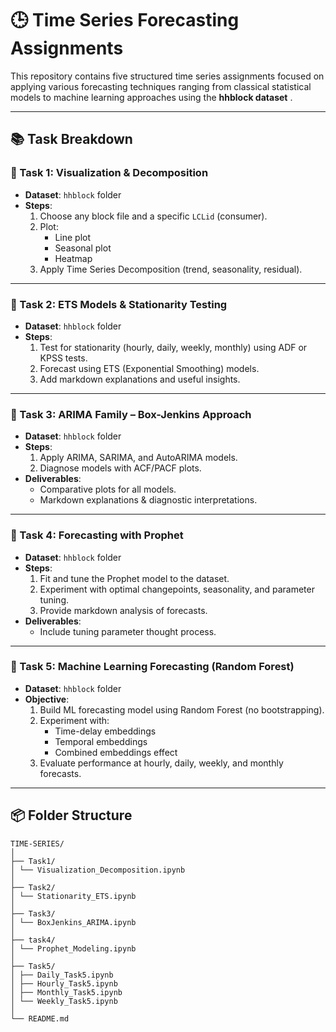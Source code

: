 # 🕒 Time Series Forecasting Assignments

This repository contains five structured time series assignments focused on applying various forecasting techniques ranging from classical statistical models to machine learning approaches using the **hhblock dataset** .

---

## 📚 Task Breakdown

### 🔹 Task 1: Visualization & Decomposition

- **Dataset**: `hhblock` folder
- **Steps**:
  1. Choose any block file and a specific `LCLid` (consumer).
  2. Plot:
     - Line plot
     - Seasonal plot
     - Heatmap
  3. Apply Time Series Decomposition (trend, seasonality, residual).

---

### 🔹 Task 2: ETS Models & Stationarity Testing

- **Dataset**: `hhblock` folder
- **Steps**:
  1. Test for stationarity (hourly, daily, weekly, monthly) using ADF or KPSS tests.
  2. Forecast using ETS (Exponential Smoothing) models.
  3. Add markdown explanations and useful insights.

---

### 🔹 Task 3: ARIMA Family – Box-Jenkins Approach

- **Dataset**: `hhblock` folder
- **Steps**:
  1. Apply ARIMA, SARIMA, and AutoARIMA models.
  2. Diagnose models with ACF/PACF plots.
- **Deliverables**:
  - Comparative plots for all models.
  - Markdown explanations & diagnostic interpretations.

---

### 🔹 Task 4: Forecasting with Prophet

- **Dataset**: `hhblock` folder
- **Steps**:
  1. Fit and tune the Prophet model to the dataset.
  2. Experiment with optimal changepoints, seasonality, and parameter tuning.
  3. Provide markdown analysis of forecasts.
- **Deliverables**:
  - Include tuning parameter thought process.

---

### 🔹 Task 5: Machine Learning Forecasting (Random Forest)

- **Dataset**: `hhblock` folder
- **Objective**:
  1. Build ML forecasting model using Random Forest (no bootstrapping).
  2. Experiment with:
      - Time-delay embeddings
      - Temporal embeddings
      - Combined embeddings effect
  3. Evaluate performance at hourly, daily, weekly, and monthly forecasts.

---


## 📦 Folder Structure

    TIME-SERIES/
    │
    ├── Task1/
    │ └── Visualization_Decomposition.ipynb
    │
    ├── Task2/
    │ └── Stationarity_ETS.ipynb
    │
    ├── Task3/
    │ └── BoxJenkins_ARIMA.ipynb
    │
    ├── task4/
    │ └── Prophet_Modeling.ipynb
    │
    ├── Task5/
    │ ├── Daily_Task5.ipynb
    │ ├── Hourly_Task5.ipynb
    │ ├── Monthly_Task5.ipynb
    │ └── Weekly_Task5.ipynb
    │
    └── README.md


